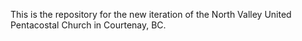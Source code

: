 This is the repository for the new iteration of the North Valley United Pentacostal Church in Courtenay, BC.